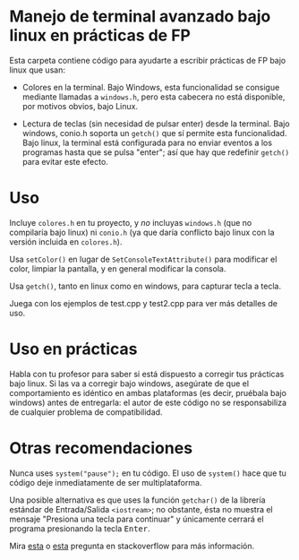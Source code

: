 <!--
Esta obra está bajo una licencia Licencia Creative Commons Atribución 4.0 Internacional.
Licencia: http://creativecommons.org/licenses/by/4.0/
-->

# Manejo de terminal avanzado bajo linux en prácticas de FP

Esta carpeta contiene código para ayudarte a escribir prácticas de FP bajo linux que usan:

* Colores en la terminal. Bajo Windows, esta funcionalidad se consigue mediante llamadas a `windows.h`, pero esta cabecera no está disponible, por motivos obvios, bajo Linux.

* Lectura de teclas (sin necesidad de pulsar enter) desde la terminal. Bajo windows, conio.h soporta un `getch()` que sí permite esta funcionalidad. Bajo linux, la terminal está configurada para no enviar eventos a los programas hasta que se pulsa "enter"; así que hay que redefinir `getch()` para evitar este efecto.

# Uso

Incluye `colores.h` en tu proyecto, y *no* incluyas `windows.h` (que no compilaría bajo linux) ni `conio.h` (ya que daría conflicto bajo linux con la versión incluida en `colores.h`).

Usa `setColor()` en lugar de `SetConsoleTextAttribute()` para modificar el color, limpiar la pantalla, y en general modificar la consola.

Usa `getch()`, tanto en linux como en windows, para capturar tecla a tecla.

Juega con los ejemplos de test.cpp y test2.cpp para ver más detalles de uso.

# Uso en prácticas

Habla con tu profesor para saber si está dispuesto a corregir tus prácticas bajo linux. Si las va a corregir bajo windows, asegúrate de que el comportamiento es idéntico en ambas plataformas (es decir, pruébala bajo windows) antes de entregarla: el autor de este código no se responsabiliza de cualquier problema de compatibilidad.

# Otras recomendaciones

Nunca uses `system("pause");` en tu código. El uso de `system()` hace que tu código deje inmediatamente de ser multiplataforma.

Una posible alternativa es que uses la función `getchar()` de la librería estándar de Entrada/Salida `<iostream>`; no obstante, ésta no muestra el mensaje "Presiona una tecla para continuar" y únicamente cerrará el programa presionando la tecla <kbd>Enter</kbd>.

Mira [esta](https://stackoverflow.com/questions/1449324/how-to-simulate-press-any-key-to-continue) o [esta](https://stackoverflow.com/questions/21257544/c-wait-for-user-input) pregunta en stackoverflow para más información.
